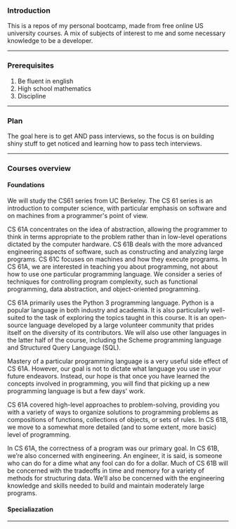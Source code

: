 ### Introduction

This is a repos of my personal bootcamp, made from free online US university courses. A mix of subjects of interest to me and some necessary knowledge to be a developer. 

---

### Prerequisites

1. Be fluent in english
2. High school mathematics
3. Discipline

---

### Plan

The goal here is to get AND pass interviews, so the focus is on building shiny stuff to get noticed and learning how to pass tech interviews.

---

### Courses overview

#### Foundations

We will study the CS61 series from UC Berkeley. The CS 61 series is an introduction to computer science, with particular emphasis on software and on machines from a programmer's point of view.

CS 61A concentrates on the idea of abstraction, allowing the programmer to think in terms appropriate to the problem rather than in low-level operations dictated by the computer hardware.
CS 61B deals with the more advanced engineering aspects of software, such as constructing and analyzing large programs.
CS 61C focuses on machines and how they execute programs.
In CS 61A, we are interested in teaching you about programming, not about how to use one particular programming language. We consider a series of techniques for controlling program complexity, such as functional programming, data abstraction, and object-oriented programming.

CS 61A primarily uses the Python 3 programming language. Python is a popular language in both industry and academia. It is also particularly well-suited to the task of exploring the topics taught in this course. It is an open-source language developed by a large volunteer community that prides itself on the diversity of its contributors. We will also use other languages in the latter half of the course, including the Scheme programming language and Structured Query Language (SQL).

Mastery of a particular programming language is a very useful side effect of CS 61A. However, our goal is not to dictate what language you use in your future endeavors. Instead, our hope is that once you have learned the concepts involved in programming, you will find that picking up a new programming language is but a few days' work.

CS 61A covered high-level approaches to problem-solving, providing you with a variety of ways to organize solutions to programming problems as compositions of functions, collections of objects, or sets of rules. In CS 61B, we move to a somewhat more detailed (and to some extent, more basic) level of programming.

In CS 61A, the correctness of a program was our primary goal. In CS 61B, we’re also concerned with engineering. An engineer, it is said, is someone who can do for a dime what any fool can do for a dollar. Much of CS 61B will be concerned with the tradeoffs in time and memory for a variety of methods for structuring data. We’ll also be concerned with the engineering knowledge and skills needed to build and maintain moderately large programs.

#### Specialiazation


---
